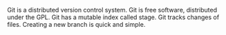 Git is a distributed version control system.
Git is free software, distributed under the GPL.
Git has a mutable index called stage.
Git tracks changes of files.
Creating a new branch is quick and simple.
